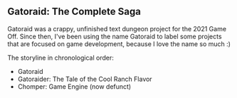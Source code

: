## Gatoraid: The Complete Saga

Gatoraid was a crappy, unfinished text dungeon project for the 2021 Game Off. Since then, I've been using the name Gatoraid to label some projects that are focused on game development, because I love the name so much :)


The storyline in chronological order:
- Gatoraid
- Gatoraider: The Tale of the Cool Ranch Flavor
- Chomper: Game Engine (now defunct)
